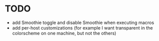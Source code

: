 # TODO

 * add Smoothie toggle and disable Smoothie when executing macros
 * add per-host customizations (for example I want transparent in the colorscheme on one machine, but not the others)
